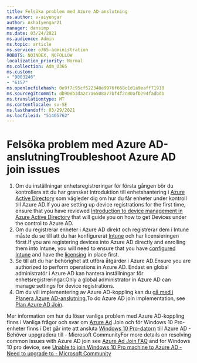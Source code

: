 ```yaml
---
title: Felsöka problem med Azure AD-anslutning
ms.author: v-aiyengar
author: AshaIyengar21
manager: dansimp
ms.date: 03/24/2021
ms.audience: Admin
ms.topic: article
ms.service: o365-administration
ROBOTS: NOINDEX, NOFOLLOW
localization_priority: Normal
ms.collection: Adm_O365
ms.custom:
- "9003246"
- "6157"
ms.openlocfilehash: 0e9f7c95cf522340e9976f668c1d1a9eaff71910
ms.sourcegitcommit: db908b3da2c7a6508a77bf4f2c80afb294fadbd1
ms.translationtype: MT
ms.contentlocale: sv-SE
ms.lasthandoff: 03/29/2021
ms.locfileid: "51405762"
---
```

# <a name="troubleshoot-azure-ad-join-issues"></a><span data-ttu-id="b3f6a-102">Felsöka problem med Azure AD-anslutning</span><span class="sxs-lookup"><span data-stu-id="b3f6a-102">Troubleshoot Azure AD join issues</span></span>

1. <span data-ttu-id="b3f6a-103">Om du inställningar enhetsregistreringar för första gången bör du kontrollera att du har granskat Introduktion till enhetshantering i [Azure Active Directory](https://docs.microsoft.com/azure/active-directory/devices/overview) som vägleder dig om hur du får enheter under kontroll till Azure AD.</span><span class="sxs-lookup"><span data-stu-id="b3f6a-103">If you are setting up device registrations for the first time, ensure that you have reviewed [Introduction to device management in Azure Active Directory](https://docs.microsoft.com/azure/active-directory/devices/overview) that will guide you on how to get Devices under the control to Azure AD.</span></span> 
1. <span data-ttu-id="b3f6a-104">Om du registrerar enheter i Azure AD direkt och registrerar dem i Intune måste du se till [](https://docs.microsoft.com/mem/intune/fundamentals/licenses-assign) att du har konfigurerat [Intune](https://docs.microsoft.com/mem/intune/enrollment/device-enrollment) och har licensieringen först.</span><span class="sxs-lookup"><span data-stu-id="b3f6a-104">If you are registering devices into Azure AD directly and enrolling them into Intune, you will need to ensure that you have [configured Intune](https://docs.microsoft.com/mem/intune/enrollment/device-enrollment) and have the [licensing](https://docs.microsoft.com/mem/intune/fundamentals/licenses-assign) in place first.</span></span>
1. <span data-ttu-id="b3f6a-105">Se till att du har behörighet att utföra åtgärder i Azure AD.</span><span class="sxs-lookup"><span data-stu-id="b3f6a-105">Ensure you are authorized to perform operations in Azure AD.</span></span> <span data-ttu-id="b3f6a-106">Endast en global administratör i Azure AD kan hantera inställningar för enhetsregistreringar.</span><span class="sxs-lookup"><span data-stu-id="b3f6a-106">Only a global administrator in Azure AD can manage settings for device registrations.</span></span>
1. <span data-ttu-id="b3f6a-107">Om du vill implementering av Azure AD-koppling kan du [gå med i Planera Azure AD-anslutning.](https://docs.microsoft.com/azure/active-directory/devices/azureadjoin-plan)</span><span class="sxs-lookup"><span data-stu-id="b3f6a-107">To do Azure AD join implementation, see [Plan Azure AD Join](https://docs.microsoft.com/azure/active-directory/devices/azureadjoin-plan).</span></span>

<span data-ttu-id="b3f6a-108">Mer information om hur du löser vanliga problem med Azure AD-koppling finns i Vanliga frågor och svar om [Azure Ad](https://docs.microsoft.com/azure/active-directory/devices/faq#azure-ad-join-faq) Join och för Windows 10 Pro-enheter finns i Det går inte att ansluta [Windows 10 Pro-datorn](https://answers.microsoft.com/en-us/msoffice/forum/msoffice_install-mso_win10-mso_365hp/unable-to-join-windows-10-pro-machine-to-azure-ad/abb1ca7d-b317-45ec-a628-e1c10eae2900) till Azure AD - Behöver uppgradera till - Microsoft Community</span><span class="sxs-lookup"><span data-stu-id="b3f6a-108">For more details on resolving  common issues with Azure AD join see [Azure Ad Join FAQ](https://docs.microsoft.com/azure/active-directory/devices/faq#azure-ad-join-faq) and for Windows 10 pro device, see [Unable to join Windows 10 Pro machine to Azure AD - Need to upgrade to - Microsoft Community](https://answers.microsoft.com/en-us/msoffice/forum/msoffice_install-mso_win10-mso_365hp/unable-to-join-windows-10-pro-machine-to-azure-ad/abb1ca7d-b317-45ec-a628-e1c10eae2900)</span></span>
